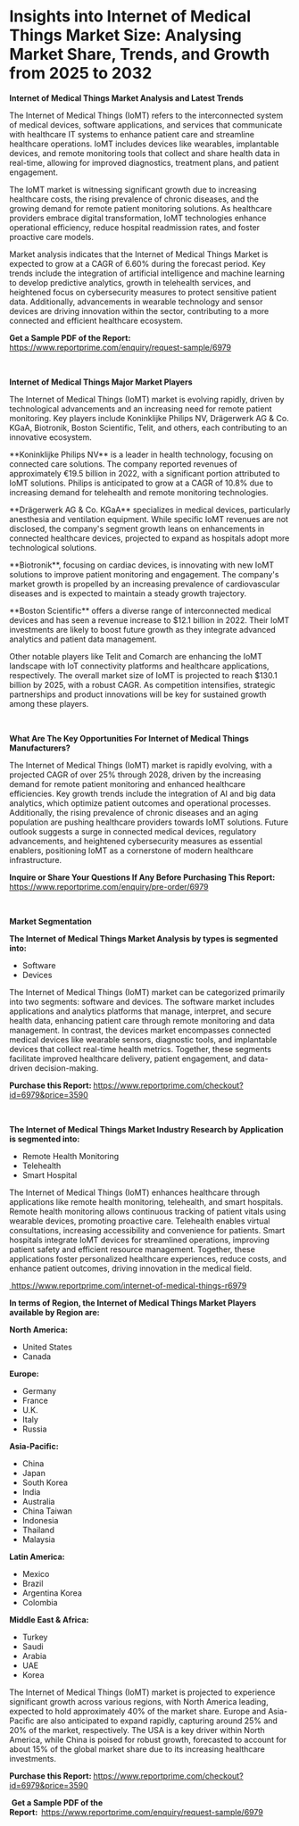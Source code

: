 <p><h1>Insights into Internet of Medical Things Market Size: Analysing Market Share, Trends, and Growth from 2025 to 2032</h1></p><p><strong>Internet of Medical Things Market Analysis and Latest Trends</strong></p>
<p><p>The Internet of Medical Things (IoMT) refers to the interconnected system of medical devices, software applications, and services that communicate with healthcare IT systems to enhance patient care and streamline healthcare operations. IoMT includes devices like wearables, implantable devices, and remote monitoring tools that collect and share health data in real-time, allowing for improved diagnostics, treatment plans, and patient engagement.</p><p>The IoMT market is witnessing significant growth due to increasing healthcare costs, the rising prevalence of chronic diseases, and the growing demand for remote patient monitoring solutions. As healthcare providers embrace digital transformation, IoMT technologies enhance operational efficiency, reduce hospital readmission rates, and foster proactive care models.</p><p>Market analysis indicates that the Internet of Medical Things Market is expected to grow at a CAGR of 6.60% during the forecast period. Key trends include the integration of artificial intelligence and machine learning to develop predictive analytics, growth in telehealth services, and heightened focus on cybersecurity measures to protect sensitive patient data. Additionally, advancements in wearable technology and sensor devices are driving innovation within the sector, contributing to a more connected and efficient healthcare ecosystem.</p></p>
<p><strong>Get a Sample PDF of the Report:&nbsp;</strong> <a href="https://www.reportprime.com/enquiry/request-sample/6979?utm_campaign=4532&utm_medium=2&utm_source=Github&utm_content=ia&utm_term=17052025&utm_id=internet-of-medical-things">https://www.reportprime.com/enquiry/request-sample/6979</a></p>
<p>&nbsp;</p>
<p><strong>Internet of Medical Things Major Market Players</strong></p>
<p><p>The Internet of Medical Things (IoMT) market is evolving rapidly, driven by technological advancements and an increasing need for remote patient monitoring. Key players include Koninklijke Philips NV, Drägerwerk AG & Co. KGaA, Biotronik, Boston Scientific, Telit, and others, each contributing to an innovative ecosystem.</p><p>**Koninklijke Philips NV** is a leader in health technology, focusing on connected care solutions. The company reported revenues of approximately €19.5 billion in 2022, with a significant portion attributed to IoMT solutions. Philips is anticipated to grow at a CAGR of 10.8% due to increasing demand for telehealth and remote monitoring technologies.</p><p>**Drägerwerk AG & Co. KGaA** specializes in medical devices, particularly anesthesia and ventilation equipment. While specific IoMT revenues are not disclosed, the company's segment growth leans on enhancements in connected healthcare devices, projected to expand as hospitals adopt more technological solutions.</p><p>**Biotronik**, focusing on cardiac devices, is innovating with new IoMT solutions to improve patient monitoring and engagement. The company's market growth is propelled by an increasing prevalence of cardiovascular diseases and is expected to maintain a steady growth trajectory.</p><p>**Boston Scientific** offers a diverse range of interconnected medical devices and has seen a revenue increase to $12.1 billion in 2022. Their IoMT investments are likely to boost future growth as they integrate advanced analytics and patient data management.</p><p>Other notable players like Telit and Comarch are enhancing the IoMT landscape with IoT connectivity platforms and healthcare applications, respectively. The overall market size of IoMT is projected to reach $130.1 billion by 2025, with a robust CAGR. As competition intensifies, strategic partnerships and product innovations will be key for sustained growth among these players.</p></p>
<p>&nbsp;</p>
<p><strong>What Are The Key Opportunities For Internet of Medical Things Manufacturers?</strong></p>
<p><p>The Internet of Medical Things (IoMT) market is rapidly evolving, with a projected CAGR of over 25% through 2028, driven by the increasing demand for remote patient monitoring and enhanced healthcare efficiencies. Key growth trends include the integration of AI and big data analytics, which optimize patient outcomes and operational processes. Additionally, the rising prevalence of chronic diseases and an aging population are pushing healthcare providers towards IoMT solutions. Future outlook suggests a surge in connected medical devices, regulatory advancements, and heightened cybersecurity measures as essential enablers, positioning IoMT as a cornerstone of modern healthcare infrastructure.</p></p>
<p><strong>Inquire or Share Your Questions If Any Before Purchasing This Report:</strong> <a href="https://www.reportprime.com/enquiry/pre-order/6979?utm_campaign=4532&utm_medium=2&utm_source=Github&utm_content=ia&utm_term=17052025&utm_id=internet-of-medical-things">https://www.reportprime.com/enquiry/pre-order/6979</a></p>
<p>&nbsp;</p>
<p><strong>Market Segmentation</strong></p>
<p><strong>The Internet of Medical Things Market Analysis by types is segmented into:</strong></p>
<p><ul><li>Software</li><li>Devices</li></ul></p>
<p><p>The Internet of Medical Things (IoMT) market can be categorized primarily into two segments: software and devices. The software market includes applications and analytics platforms that manage, interpret, and secure health data, enhancing patient care through remote monitoring and data management. In contrast, the devices market encompasses connected medical devices like wearable sensors, diagnostic tools, and implantable devices that collect real-time health metrics. Together, these segments facilitate improved healthcare delivery, patient engagement, and data-driven decision-making.</p></p>
<p><strong>Purchase this Report:&nbsp;</strong><a href="https://www.reportprime.com/checkout?id=6979&price=3590&utm_campaign=4532&utm_medium=2&utm_source=Github&utm_content=ia&utm_term=17052025&utm_id=internet-of-medical-things">https://www.reportprime.com/checkout?id=6979&price=3590</a></p>
<p>&nbsp;</p>
<p><strong>The Internet of Medical Things Market Industry Research by Application is segmented into:</strong></p>
<p><ul><li>Remote Health Monitoring</li><li>Telehealth</li><li>Smart Hospital</li></ul></p>
<p><p>The Internet of Medical Things (IoMT) enhances healthcare through applications like remote health monitoring, telehealth, and smart hospitals. Remote health monitoring allows continuous tracking of patient vitals using wearable devices, promoting proactive care. Telehealth enables virtual consultations, increasing accessibility and convenience for patients. Smart hospitals integrate IoMT devices for streamlined operations, improving patient safety and efficient resource management. Together, these applications foster personalized healthcare experiences, reduce costs, and enhance patient outcomes, driving innovation in the medical field.</p></p>
<p><a href="https://www.reportprime.com/internet-of-medical-things-r6979?utm_campaign=4532&utm_medium=2&utm_source=Github&utm_content=ia&utm_term=17052025&utm_id=internet-of-medical-things">&nbsp;https://www.reportprime.com/internet-of-medical-things-r6979</a></p>
<p><strong>In terms of Region, the Internet of Medical Things Market Players available by Region are:</strong></p>
<p>
    <p> <strong> North America: </strong>
        <ul>
            <li>United States</li>
            <li>Canada</li>
        </ul>
        </p> 
    <p> <strong> Europe: </strong>
        <ul>
            <li>Germany</li>
            <li>France</li>
            <li>U.K.</li>
            <li>Italy</li>
            <li>Russia</li>
        </ul>
        </p> 
    <p> <strong> Asia-Pacific: </strong>
        <ul>
            <li>China</li>
            <li>Japan</li>
            <li>South Korea</li>
            <li>India</li>
            <li>Australia</li>
            <li>China Taiwan</li>
            <li>Indonesia</li>
            <li>Thailand</li>
            <li>Malaysia</li>
        </ul>
        </p> 
    <p> <strong> Latin America: </strong>
        <ul>
            <li>Mexico</li>
            <li>Brazil</li>
            <li>Argentina Korea</li>
            <li>Colombia</li>
        </ul>
        </p> 
    <p> <strong> Middle East & Africa: </strong>
        <ul>
            <li>Turkey</li>
            <li>Saudi</li>
            <li>Arabia</li>
            <li>UAE</li>
            <li>Korea</li>
        </ul>
    </p>
    </p>
<p><p>The Internet of Medical Things (IoMT) market is projected to experience significant growth across various regions, with North America leading, expected to hold approximately 40% of the market share. Europe and Asia-Pacific are also anticipated to expand rapidly, capturing around 25% and 20% of the market, respectively. The USA is a key driver within North America, while China is poised for robust growth, forecasted to account for about 15% of the global market share due to its increasing healthcare investments.</p></p>
<p><strong>Purchase this Report: </strong><a href="https://www.reportprime.com/checkout?id=6979&price=3590&utm_campaign=4532&utm_medium=2&utm_source=Github&utm_content=ia&utm_term=17052025&utm_id=internet-of-medical-things">https://www.reportprime.com/checkout?id=6979&price=3590</a></p>
<p>&nbsp;<strong>Get a Sample PDF of the Report:&nbsp;&nbsp;</strong><a href="https://www.reportprime.com/enquiry/request-sample/6979?utm_campaign=4532&utm_medium=2&utm_source=Github&utm_content=ia&utm_term=17052025&utm_id=internet-of-medical-things">https://www.reportprime.com/enquiry/request-sample/6979</a></p>
<p><strong></strong></p>
<p><p></p><p></p><p></p></p>